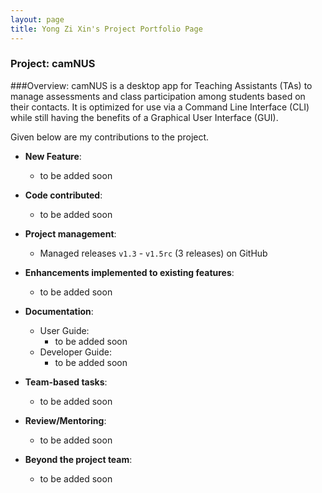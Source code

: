 ```yaml
---
layout: page
title: Yong Zi Xin's Project Portfolio Page
---
```


### Project: camNUS

###Overview:
camNUS is a desktop app for Teaching Assistants (TAs) to manage assessments and class participation among students based on their contacts. It is optimized for use via a Command Line Interface (CLI) while still having the benefits of a Graphical User Interface (GUI).

Given below are my contributions to the project.

* **New Feature**:
  * to be added soon

* **Code contributed**:
  * to be added soon

* **Project management**:
  * Managed releases `v1.3` - `v1.5rc` (3 releases) on GitHub

* **Enhancements implemented to existing features**:
  * to be added soon

* **Documentation**:
  * User Guide:
    * to be added soon
  * Developer Guide:
    * to be added soon

* **Team-based tasks**:
  * to be added soon

* **Review/Mentoring**:
  * to be added soon

* **Beyond the project team**:
  * to be added soon

